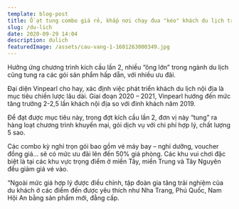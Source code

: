 ```yaml
---
template: blog-post
title: Ồ ạt tung combo giá rẻ, khắp nơi chạy đua "kéo" khách du lịch trở lại
slug: /du-lich
date: 2020-09-29 14:04
description: dulich
featuredImage: /assets/cau-vang-1-1601263000349.jpg
---
```

Hưởng ứng chương trình kích cầu lần 2, nhiều “ông lớn” trong ngành du lịch cũng tung ra các gói sản phẩm hấp dẫn, với nhiều ưu đãi.

Đại diện Vinpearl cho hay, xác định việc phát triển khách du lịch nội địa là mục tiêu chiến lược lâu dài. Giai đoạn 2020 – 2021, Vinpearl hướng đến mức tăng trưởng 2-2,5 lần khách nội địa so với đỉnh khách năm 2019.

Để đạt được mục tiêu này, trong đợt kích cầu lần 2, đơn vị này “tung” ra hàng loạt chương trình khuyến mại, gói dịch vụ với chi phí hợp lý, chất lượng 5 sao.

Các combo kỳ nghỉ trọn gói bao gồm vé máy bay – nghỉ dưỡng, voucher đồng giá... sẽ có mức ưu đãi lên đến 50% giá phòng. Các khu vui chơi đặc biệt là tại các khu vực trọng điểm ở miền Tây, miền Trung và Tây Nguyên đều giảm giá vé vào.

“Ngoài mức giá hợp lý được điều chỉnh, tập đoàn gia tăng trải nghiệm của du khách ở các điểm đến được yêu thích như Nha Trang, Phú Quốc, Nam Hội An bằng sản phẩm mới, đẳng cấp.